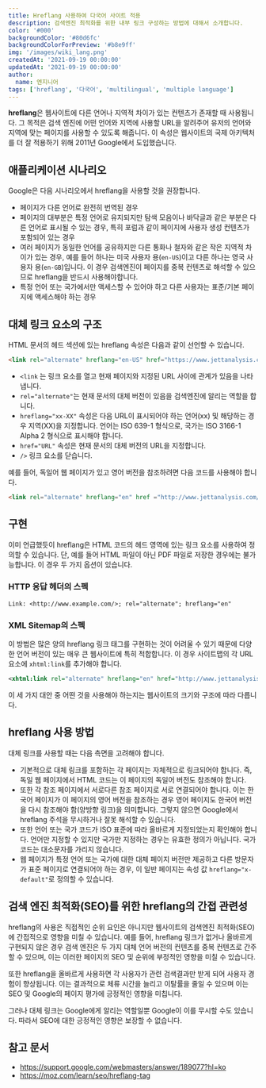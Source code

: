 ```yaml
---
title: Hreflang 사용하여 다국어 사이트 적용
description: 검색엔진 최적화를 위한 내부 링크 구성하는 방법에 대해서 소개합니다.
color: '#000'
backgroundColor: '#80d6fc'
backgroundColorForPreview: '#b8e9ff'
img: '/images/wiki_lang.png'
createdAt: '2021-09-19 00:00:00'
updatedAt: '2021-09-19 00:00:00'
author:
  name: 엔지니어
tags: ['hreflang', '다국어', 'multilingual', 'multiple language']
---
```


**hreflang**은 웹사이트에 다른 언어나 지역적 차이가 있는 컨텐츠가 존재할 때 사용됩니다. 그 목적은 검색 엔진에 어떤 언어와 지역에 사용할 URL을 알려주어 유저의 언어와 지역에 맞는 페이지를 사용할 수 있도록 해줍니다. 이 속성은 웹사이트의 국제 아키텍처를 더 잘 적용하기 위해 2011년 Google에서 도입했습니다.

<!--more-->

## 애플리케이션 시나리오

Google은 다음 시나리오에서 hreflang을 사용할 것을 권장합니다.

- 페이지가 다른 언어로 완전히 번역된 경우
- 페이지의 대부분은 특정 언어로 유지되지만 탐색 모음이나 바닥글과 같은 부분은 다른 언어로 표시될 수 있는 경우, 특히 포럼과 같이 페이지에 사용자 생성 컨텐츠가 포함되어 있는 경우
- 여러 페이지가 동일한 언어를 공유하지만 다른 통화나 철자와 같은 작은 지역적 차이가 있는 경우, 예를 들어 하나는 미국 사용자 용(`en-US`)이고 다른 하나는 영국 사용자 용(`en-GB`)입니다. 이 경우 검색엔진이 페이지를 중복 컨텐츠로 해석할 수 있으므로 hreflang을 반드시 사용해야합니다.
- 특정 언어 또는 국가에서만 액세스할 수 있어야 하고 다른 사용자는 표준/기본 페이지에 액세스해야 하는 경우

## 대체 링크 요소의 구조

HTML 문서의 헤드 섹션에 있는 hreflang 속성은 다음과 같이 선언할 수 있습니다.

```html
<link rel="alternate" hreflang="en-US" href="https://www.jettanalysis.com/en-US/" />
```

- `<link` 는 링크 요소를 열고 현재 페이지와 지정된 URL 사이에 관계가 있음을 나타냅니다.
- `rel="alternate"`는 현재 문서의 대체 버전이 있음을 검색엔진에 알리는 역할을 합니다.
- `hreflang="xx-XX"` 속성은 다음 URL이 표시되어야 하는 언어(xx) 및 해당하는 경우 지역(XX)을 지정합니다. 언어는 ISO 639-1 형식으로, 국가는 ISO 3166-1 Alpha 2 형식으로 표시해야 합니다.
- `href="URL"` 속성은 현재 문서의 대체 버전의 URL을 지정합니다.
- `/>` 링크 요소를 닫습니다.

예를 들어, 독일어 웹 페이지가 있고 영어 버전을 참조하려면 다음 코드를 사용해야 합니다.

```html
<link rel="alternate" hreflang="en" href ="http://www.jettanalysis.com/en/" />
```

## 구현

이미 언급했듯이 hreflang은 HTML 코드의 헤드 영역에 있는 링크 요소를 사용하여 정의할 수 있습니다. 단, 예를 들어 HTML 파일이 아닌 PDF 파일로 저장한 경우에는 불가능합니다. 이 경우 두 가지 옵션이 있습니다.

### HTTP 응답 헤더의 스펙

```text
Link: <http://www.example.com/>; rel="alternate"; hreflang="en"
```

### XML Sitemap의 스펙

이 방법은 많은 양의 hreflang 링크 태그를 구현하는 것이 어려울 수 있기 때문에 다양한 언어 버전이 있는 매우 큰 웹사이트에 특히 적합합니다. 이 경우 사이트맵의 각 URL 요소에 `xhtml:link`를 추가해야 합니다.

```xml
<xhtml:link rel="alternate" hreflang="en" href="http://www.jettanalysis.com/en/" />
```

이 세 가지 대안 중 어떤 것을 사용해야 하는지는 웹사이트의 크기와 구조에 따라 다릅니다.

## hreflang 사용 방법

대체 링크를 사용할 때는 다음 측면을 고려해야 합니다.

- 기본적으로 대체 링크를 포함하는 각 페이지는 자체적으로 링크되어야 합니다. 즉, 독일 웹 페이지에서 HTML 코드는 이 페이지의 독일어 버전도 참조해야 합니다.
- 또한 각 참조 페이지에서 서로다른 참조 페이지로 서로 연결되어야 합니다. 이는 한국어 페이지가 이 페이지의 영어 버전을 참조하는 경우 영어 페이지도 한국어 버전을 다시 참조해야 함(양방향 링크)을 의미합니다. 그렇지 않으면 Google에서 hreflang 주석을 무시하거나 잘못 해석할 수 있습니다.
- 또한 언어 또는 국가 코드가 ISO 표준에 따라 올바르게 지정되었는지 확인해야 합니다. 언어만 지정할 수 있지만 국가만 지정하는 경우는 유효한 정의가 아닙니다. 국가 코드는 대소문자를 가리지 않습니다.
- 웹 페이지가 특정 언어 또는 국가에 대한 대체 페이지 버전만 제공하고 다른 방문자가 표준 페이지로 연결되어야 하는 경우, 이 일반 페이지는 속성 값 `hreflang="x-default"`로 정의할 수 있습니다.

## 검색 엔진 최적화(SEO)를 위한 hreflang의 간접 관련성

hreflang의 사용은 직접적인 순위 요인은 아니지만 웹사이트의 검색엔진 최적화(SEO)에 간접적으로 영향을 미칠 수 있습니다. 예를 들어, hreflang 링크가 없거나 올바르게 구현되지 않은 경우 검색 엔진은 두 가지 대체 언어 버전의 컨텐츠를 중복 컨텐츠로 간주할 수 있으며, 이는 이러한 페이지의 SEO 및 순위에 부정적인 영향을 미칠 수 있습니다.

또한 hreflang을 올바르게 사용하면 각 사용자가 관련 검색결과만 받게 되어 사용자 경험이 향상됩니다. 이는 결과적으로 체류 시간을 늘리고 이탈률을 줄일 수 있으며 이는 SEO 및 Google의 페이지 평가에 긍정적인 영향을 미칩니다.

그러나 대체 링크는 Google에게 알리는 역할일뿐 Google이 이를 무시할 수도 있습니다. 따라서 SEO에 대한 긍정적인 영향은 보장할 수 없습니다.

## 참고 문서

- https://support.google.com/webmasters/answer/189077?hl=ko
- https://moz.com/learn/seo/hreflang-tag
